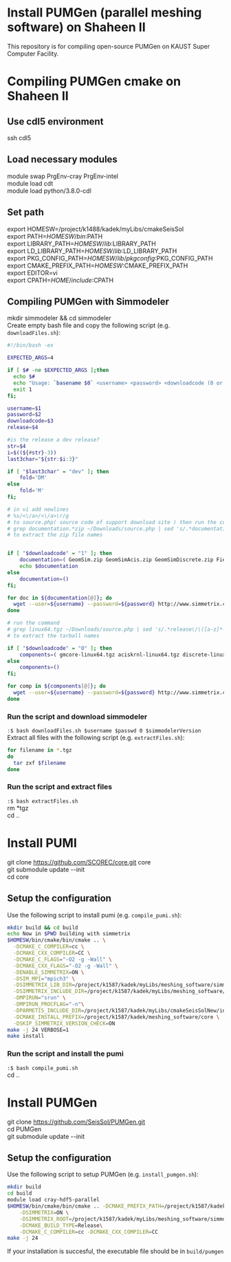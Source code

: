 # Install PUMGen (parallel meshing software) on Shaheen II
This repository is for compiling open-source PUMGen on KAUST Super Computer Facility.

# Compiling PUMGen cmake on Shaheen II

## Use cdl5 environment
ssh cdl5<br/>

## Load necessary modules
module swap PrgEnv-cray PrgEnv-intel<br/>
module load cdt<br/>
module load python/3.8.0-cdl<br/>

## Set path
export HOMESW=/project/k1488/kadek/myLibs/cmakeSeisSol<br/>
export PATH=$HOMESW/bin:$PATH<br/>
export LIBRARY_PATH=$HOMESW/lib:$LIBRARY_PATH<br/>
export LD_LIBRARY_PATH=$HOMESW/lib:$LD_LIBRARY_PATH<br/>
export PKG_CONFIG_PATH=$HOMESW/lib/pkgconfig:$PKG_CONFIG_PATH<br/>
export CMAKE_PREFIX_PATH=$HOMESW:$CMAKE_PREFIX_PATH<br/>
export EDITOR=vi<br/>
export CPATH=$HOME/include:$CPATH<br/>

## Compiling PUMGen with Simmodeler
mkdir simmodeler && cd simmodeler<br/>
Create empty bash file and copy the following script (e.g. `downloadFiles.sh`):<br/>

```bash
#!/bin/bash -ex

EXPECTED_ARGS=4

if [ $# -ne $EXPECTED_ARGS ];then
  echo $#
  echo "Usage: `basename $0` <username> <password> <downloadcode (0 or 1): 0: library 1:documentation><release string ex) 7.1-110613 > "
  exit 1
fi;

username=$1
password=$2
downloadcode=$3
release=$4

#is the release a dev release?
str=$4
i=$((${#str}-3))
last3char="${str:$i:3}"

if [ "$last3char" = "dev" ]; then
    fold='DM'
else
    fold='M'
fi;

# in vi add newlines
# %s/<\/a>/<\/a>\r/g
# to source.php( source code of support download site ) then run the command 
# grep documentation.*zip ~/Downloads/source.php | sed 's/.*documentation\/\([A-Za-z]*.zip\).*/\1/g'
# to extract the zip file names


if [ "$downloadcode" = "1" ]; then
    documentation=( GeomSim.zip GeomSimAcis.zip GeomSimDiscrete.zip FieldSim.zip GeomSimAbstract.zip MeshSimCrack.zip MeshSimAdapt.zip MeshSimAdv.zip MeshSim.zip MeshSimCrack.zip ParallelMeshSimAdapt.zip ParallelMeshSim.zip GeomSimProe.zip GeomSimParasolid.zip GeomSimSolidWorks.zip )
    echo $documentation
else
    documentation=()
fi;

for doc in ${documentation[@]}; do
  wget --user=${username} --password=${password} http://www.simmetrix.com/application/release/${fold}/${release}/documentation/${doc}
done

# run the command
# grep linux64.tgz ~/Downloads/source.php | sed 's/.*release\/\([a-z]*-linux64.tgz\).*/\1/g'
# to extract the tarball names

if [ "$downloadcode" = "0" ]; then
    components=( gmcore-linux64.tgz aciskrnl-linux64.tgz discrete-linux64.tgz fdcore-linux64.tgz gmabstract-linux64.tgz gmadv-linux64.tgz msadapt-linux64.tgz msadv-linux64.tgz mscore-linux64.tgz msparalleladapt-linux64.tgz msparallelmesh-linux64.tgz pskrnl-linux64.tgz )
else
    components=()
fi;

for comp in ${components[@]}; do
  wget --user=${username} --password=${password} http://www.simmetrix.com/application/release/${fold}/${release}/release/${comp}
done
```
### Run the script and download simmodeler
`:$ bash downloadFiles.sh $username $passwd 0 $simmodelerVersion`<br/>
Extract all files with the following script (e.g. `extractFiles.sh`):<br/>
```bash
for filename in *.tgz
do
  tar zxf $filename
done
```
### Run the script and extract files
`:$ bash extractFiles.sh`<br/>
rm *tgz<br/>
cd ..<br/>

# Install PUMI

git clone https://github.com/SCOREC/core.git core<br/>
git submodule update --init<br/>
cd core<br/>

## Setup the configuration
Use the following script to install pumi (e.g. `compile_pumi.sh`):<br/>
```bash
mkdir build && cd build
echo Now in $PWD building with simmetrix
$HOMESW/bin/cmake/bin/cmake .. \
  -DCMAKE_C_COMPILER=cc \
  -DCMAKE_CXX_COMPILER=CC \
  -DCMAKE_C_FLAGS="-O2 -g -Wall" \
  -DCMAKE_CXX_FLAGS="-O2 -g -Wall" \
  -DENABLE_SIMMETRIX=ON \
  -DSIM_MPI="mpich3" \
  -DSIMMETRIX_LIB_DIR=/project/k1587/kadek/myLibs/meshing_software/simmodeler/16.0-220623/lib/x64_rhel7_gcc48/ \
  -DSIMMETRIX_INCLUDE_DIR=/project/k1587/kadek/myLibs/meshing_software/simmodeler/16.0-220623/include/ \
  -DMPIRUN="srun" \
  -DMPIRUN_PROCFLAG="-n"\
  -DPARMETIS_INCLUDE_DIR=/project/k1587/kadek/myLibs/cmakeSeisSolNew/include/ \
  -DCMAKE_INSTALL_PREFIX=/project/k1587/kadek/meshing_software/core \
  -DSKIP_SIMMETRIX_VERSION_CHECK=ON
make -j 24 VERBOSE=1
make install
```
### Run the script and install the pumi
`:$ bash compile_pumi.sh`<br/>
cd ..<br/>

# Install PUMGen
git clone https://github.com/SeisSol/PUMGen.git<br/>
cd PUMGen<br/>
git submodule update --init<br/>

## Setup the configuration
Use the following script to setup PUMGen (e.g. `install_pumgen.sh`):<br/>
```bash
mkdir build
cd build
module load cray-hdf5-parallel
$HOMESW/bin/cmake/bin/cmake .. -DCMAKE_PREFIX_PATH=/project/k1587/kadek/meshing_software/core \
    -DSIMMETRIX=ON \
    -DSIMMETRIX_ROOT=/project/k1587/kadek/myLibs/meshing_software/simmodeler/16.0-220623/ -DSIM_MPI=mpich3 \
    -DCMAKE_BUILD_TYPE=Release\
    -DCMAKE_C_COMPILER=cc -DCMAKE_CXX_COMPILER=CC
make -j 24
```
If your installation is succesful, the executable file should be in `build/pumgen`<br/>

